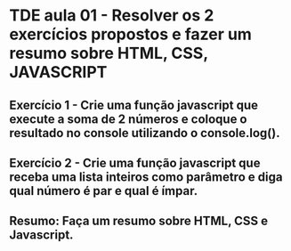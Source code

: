 # TDE aula 01 - Resolver os 2 exercícios propostos e fazer um resumo sobre HTML, CSS, JAVASCRIPT


## Exercício 1 - Crie uma função javascript que execute a soma de 2 números e coloque o resultado no console utilizando o console.log().

## Exercício 2 - Crie uma função javascript que receba uma lista inteiros como parâmetro e diga qual número é par e qual é ímpar.

## Resumo: Faça um resumo sobre HTML, CSS e Javascript.
